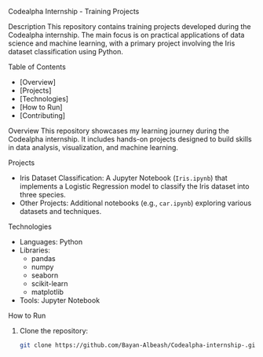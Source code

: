  Codealpha Internship - Training Projects

 Description
This repository contains training projects developed during the Codealpha internship. The main focus is on practical applications of data science and machine learning, with a primary project involving the Iris dataset classification using Python.

 Table of Contents
- [Overview]
- [Projects]
- [Technologies]
- [How to Run]
- [Contributing]

 Overview
This repository showcases my learning journey during the Codealpha internship. It includes hands-on projects designed to build skills in data analysis, visualization, and machine learning.

 Projects
- Iris Dataset Classification: A Jupyter Notebook (`Iris.ipynb`) that implements a Logistic Regression model to classify the Iris dataset into three species.
- Other Projects: Additional notebooks (e.g., `car.ipynb`) exploring various datasets and techniques.

 Technologies
- Languages: Python
- Libraries: 
  - pandas
  - numpy
  - seaborn
  - scikit-learn
  - matplotlib
- Tools: Jupyter Notebook

 How to Run
1. Clone the repository:
   ```bash
   git clone https://github.com/Bayan-Albeash/Codealpha-internship-.git
